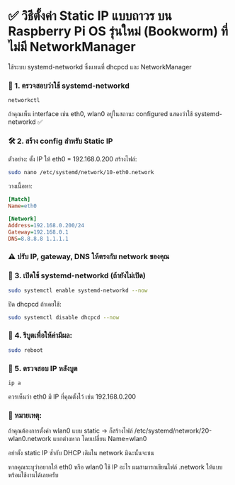 # ✅ วิธีตั้งค่า Static IP แบบถาวร บน Raspberry Pi OS รุ่นใหม่ (Bookworm) ที่ ไม่มี NetworkManager
ใช้ระบบ systemd-networkd ซึ่งแทนที่ dhcpcd และ NetworkManager

### 🧭 1. ตรวจสอบว่าใช้ systemd-networkd
~~~bash
networkctl
~~~
ถ้าคุณเห็น interface เช่น eth0, wlan0 อยู่ในสถานะ configured แสดงว่าใช้ systemd-networkd ✅

### 🛠 2. สร้าง config สำหรับ Static IP
ตัวอย่าง: ตั้ง IP ให้ eth0 = 192.168.0.200
สร้างไฟล์:

~~~bash
sudo nano /etc/systemd/network/10-eth0.network
~~~
วางเนื้อหา:
~~~ini
[Match]
Name=eth0

[Network]
Address=192.168.0.200/24
Gateway=192.168.0.1
DNS=8.8.8.8 1.1.1.1
~~~
### ⚠️ ปรับ IP, gateway, DNS ให้ตรงกับ network ของคุณ

### 🚀 3. เปิดใช้ systemd-networkd (ถ้ายังไม่เปิด)
~~~bash
sudo systemctl enable systemd-networkd --now
~~~
ปิด dhcpcd ถ้าเคยใช้:

~~~bash
sudo systemctl disable dhcpcd --now
~~~
### 🔄 4. รีบูตเพื่อให้ค่ามีผล:
~~~bash
sudo reboot
~~~
### 🧪 5. ตรวจสอบ IP หลังบูต
~~~bash
ip a
~~~
ควรเห็นว่า eth0 มี IP ที่คุณตั้งไว้ เช่น 192.168.0.200

### 📝 หมายเหตุ:
ถ้าคุณต้องการตั้งค่า wlan0 แบบ static → ก็สร้างไฟล์ /etc/systemd/network/20-wlan0.network แยกต่างหาก โดยเปลี่ยน Name=wlan0

อย่าตั้ง static IP ซ้ำกับ DHCP เดิมใน network มิฉะนั้นจะชน

หากคุณระบุว่าอยากให้ eth0 หรือ wlan0 ใช้ IP อะไร ผมสามารถเขียนไฟล์ .network ให้แบบพร้อมใช้งานได้เลยครับ
